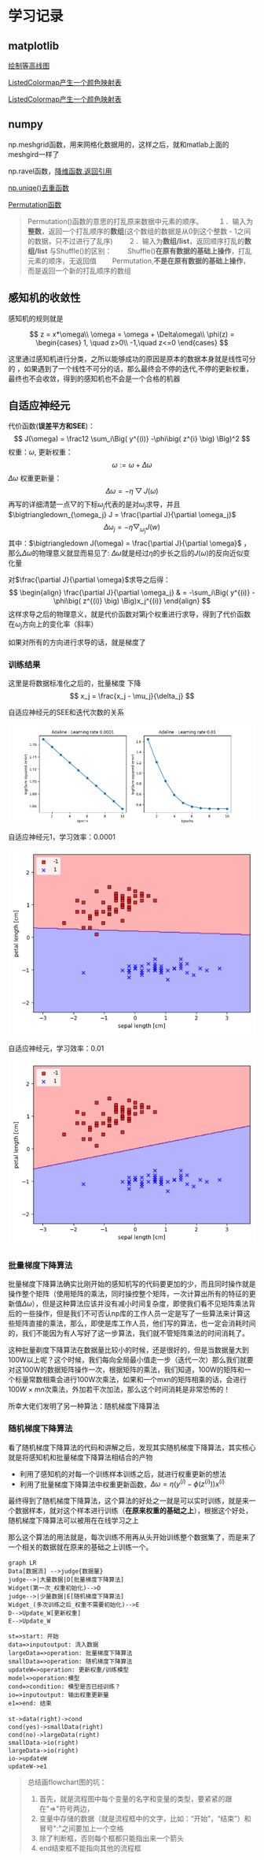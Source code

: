 # 学习记录

## matplotlib

[绘制等高线图](https://blog.csdn.net/cymy001/article/details/78513712)

[ListedColormap产生一个颜色映射表](https://codingdict.com/sources/py/matplotlib.colors/11189.html)

[ListedColormap产生一个颜色映射表](https://matplotlib.org/stable/api/_as_gen/matplotlib.colors.ListedColormap.html)

## numpy

np.meshgrid函数，用来网格化数据用的，这样之后，就和matlab上面的meshgird一样了

np.ravel函数，[降维函数,返回引用](https://blog.csdn.net/lanchunhui/article/details/50354978)

[np.uniqe()去重函数](https://blog.csdn.net/u012193416/article/details/79672729)

[Permutation函数](https://blog.csdn.net/qq_35091353/article/details/103094083)

> Permutation()函数的意思的打乱原来数据中元素的顺序。
>  　　１．输入为**整数**，返回一个打乱顺序的**数组**(这个数组的数据是从0到这个整数 - 1之间的数据，只不过进行了乱序)
>  　　２．输入为**数组/list**，返回顺序打乱的**数组/list**
>  与Shuffle()的区别：
>  　　Shuffle()**在原有数据的基础上操作**，打乱元素的顺序，无返回值
>  　　Permutation,**不是在原有数据的基础上操作**，而是返回一个新的打乱顺序的数组

## 感知机的收敛性
感知机的规则就是

$$
z = x*\omega\\
\omega = \omega + \Delta\omega\\
\phi(z) =
\begin{cases}
1, \quad z>0\\
-1,\quad z<=0
\end{cases}
$$



这里通过感知机进行分类，之所以能够成功的原因是原本的数据本身就是线性可分的 ，如果遇到了一个线性不可分的话，那么最终会不停的迭代,不停的更新权重，最终也不会收敛，得到的感知机也不会是一个合格的机器

## 自适应神经元

代价函数(**误差平方和SEE**)：
$$
J(\omega) = \frac12 \sum_i\Big( y^{(i)} -\phi\big( z^{i} \big) \Big)^2
$$
权重：$\omega$, 更新权重：
$$
\omega:=\omega + \Delta \omega
$$
$\Delta\omega$ 权重更新量：
$$
\Delta \omega = -\eta \bigtriangledown J(\omega)
$$
再写的详细清楚一点$\bigtriangledown$的下标$\omega_j$代表的是对$\omega_j$求导，并且$\bigtriangledown_{\omega_j} J = \frac{\partial J}{\partial \omega_j}$
$$
\Delta \omega_j = -\eta \bigtriangledown_{\omega_j} J(w)
$$
其中：$\bigtriangledown J(\omega) = \frac{\partial J}{\partial \omega}$ ，那么$\Delta \omega$的物理意义就显而易见了: $\Delta\omega$就是经过$\eta$的步长之后的$J(\omega)$的反向近似变化量

对$\frac{\partial J}{\partial \omega}$求导之后得：
$$
\begin{align}
\frac{\partial J}{\partial \omega_j} & = -\sum_i\Big( y^{(i)} - \phi\big( z^{(i)} \big) \Big)x_j^{(i)}
\end{align}
$$
这样求导之后的物理意义，就是代价函数对第j个权重进行求导，得到了代价函数在$\omega_j$方向上的变化率（斜率）

如果对所有的方向进行求导的话，就是梯度了



### 训练结果

这里是将数据标准化之后的，批量梯度 下降
$$
x_j = \frac{x_j - \mu_j}{\delta_j}
$$


自适应神经元的SEE和迭代次数的关系

<img src="./cost.png">

自适应神经元1，学习效率：0.0001

<img src="./ada1.png">

自适应神经元，学习效率：0.01

<img src="ada2.png">



### 批量梯度下降算法

批量梯度下降算法确实比刚开始的感知机写的代码要更加的少，而且同时操作就是操作整个矩阵（使用矩阵的乘法，同时操控整个矩阵，一次计算出所有的特征的更新值$\Delta \omega$），但是这种算法应该并没有减小时间复杂度，即使我们看不见矩阵乘法背后的一些操作，但是我们不可否认np库的工作人员一定是写了一些算法来计算这些矩阵直接的乘法，那么，即使是库工作人员，他们写的算法，也一定会消耗时间的，我们不能因为有人写好了这一步算法，我们就不管矩阵乘法的时间消耗了。

这种批量剃度下降算法在数据量比较小的时候，还是很好的，但是当数据量大到100W以上呢？这个时候，我们每向全局最小值走一步（迭代一次）那么我们就要对这100W的数据矩阵操作一次，根据矩阵的乘法，我们知道，100W的矩阵和一个标量常数相乘会进行100W次乘法，如果和一个mxn的矩阵相乘的话，会进行$100W \times m n$次乘法，外加若干次加法，那么这个时间消耗是非常恐怖的！

所幸大佬们发明了另一种算法：随机梯度下降算法

### 随机梯度下降算法

看了随机梯度下降算法的代码和讲解之后，发现其实随机梯度下降算法，其实核心就是将感知机和批量梯度下降算法相结合的产物

- 利用了感知机的对每一个训练样本训练之后，就进行权重更新的想法
- 利用了批量梯度下降算法中权重更新函数，$\Delta\omega = \eta \Big( y^{(i)} -  \phi\big( z^{(i)}  \big)\Big)x^{(i)}$

最终得到了随机梯度下降算法，这个算法的好处之一就是可以实时训练，就是来一个数据样本，就对这个样本进行训练（**在原来权重的基础之上**），根据这个好处，随机梯度下降算法可以被用在在线学习之上

那么这个算法的用法就是，每次训练不用再从头开始训练整个数据集了，而是来了一个相关的数据就在原来的基础之上训练一个。

```mermaid
graph LR
Data[数据流] -->judge{数据量}
judge-->|大量数据|D[批量梯度下降算法]
Widget(第一次_权重初始化)-->D
judge-->|少量数据|E[随机梯度下降算法]
Widget_(多次训练之后_权重不需要初始化)-->E
D-->Update_W[更新权重]
E-->Update_W
```



```flow
st=>start: 开始
data=>inputoutput: 流入数据
largeData=>operation: 批量梯度下降算法
smallData=>operation: 随机梯度下降算法
updateW=>operation: 更新权重/训练模型
model=>operation:模型
cond=>condition: 模型是否已经训练？
io=>inputoutput: 输出权重更新量
e1=>end: 结束

st->data(right)->cond
cond(yes)->smallData(right)
cond(no)->largeData(right)
smallData->io(right)
largeData->io(right)
io->updateW
updateW->e1
```

> 总结画flowchart图的坑：
>
> 1. 首先，就是流程图中每个变量的名字和变量的类型，要紧紧的跟在"=>"符号两边，
> 2. 变量中存储的数据（就是流程框中的文字，比如：“开始”，“结束”）和冒号":"之间要加上一个空格
> 3. 除了判断框，否则每个框都只能指出来一个箭头
> 4. end结束框不能指向其他的流程框








